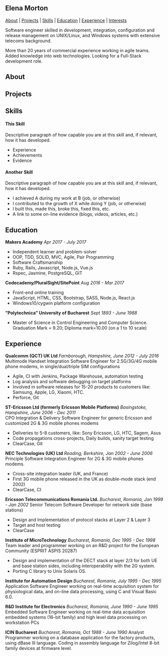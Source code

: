 ## Elena Morton

[About](#about) | [Projects](#projects) | [Skills](#skills) | [Education](#education) | [Experience](#experience) | [Interests](#interests)

Software engineer skilled in development, integration, configuration and release management on UNIX/Linux, and Windows systems with extensive telecoms background.

More than 20 years of commercial experience working in agile teams. Added knowledge into web technologies. Looking for a Full-Stack development role.

## About


## Projects


## Skills

#### This Skill

Descriptive paragraph of how capable you are at this skill and, if relevant, how it has developed.

- Experience
- Achievements
- Evidence

#### Another Skill

Descriptive paragraph of how capable you are at this skill and, if relevant, how it has developed.

- I achieved A during my work at B (job, or otherwise)
- I contributed to the growth of X while doing Y (job, or otherwise)
- I built this, made this, broke this, fixed this, etc.
- A link to some on-line evidence (blogs, videos, articles, etc.)

## Education

**Makers Academy** *Apr 2017 - July 2017*
- Independent learner and problem-solver
- OOP, TDD, SOLID, MVC, Agile, Pair Programming
- Software Craftsmanship
- Ruby, Rails, Javascript, Node.js, Vue.js
- Rspec, Jasmine, PostgreSQL, GIT

**Codecademy/PluralSight/SitePoint** *Aug 2016 - Mar 2017*
- Front-end online training
- JavaScript, HTML, CSS, Bootstrap, SASS, Node.js, React.js
- Windows10/cygwin platform configuration

**”Polytechnica” University of Bucharest** *Sept 1893 - June 1988*
- Master of Science in Control Engineering and Computer Science. Graduation Mark = 9.20; Diploma mark=10.00 (on a 1 to 10 scale)

## Experience

**Qualcomm (QCT) UK Ltd** *Farnborough, Hampshire, June 2012 - July 2016*    
Multimode Handset Integration Software Engineer for 2.5G/3G/4G mobile phone modems, in single/dual/triple SIM configurations
- Agile, CI with Jenkins, Package Warehouse, automation testing
- Log analysis and software debugging on target platforms
- Involved in software releases for 15-20 products to customers like: Samsung, Apple, LG, Xiaomi, HTC.
- Perforce, Git

**ST-Ericsson Ltd (formerly Ericsson Mobile Platforms)** *Basingstoke, Hampshire, June 2006 - Dec 2011*   
CPO Integration & Delivery Software Engineer for generic Ericsson and customized 2G & 3G mobile phones modems
- Deliveries to 5-8 customers, like: Sony Ericsson, LG, HTC, Sagem, Asus
- Code propagations cross-projects, Daily builds, sanity target testing
- ClearCase, Git

**NEC Technologies (UK) Ltd** *Reading, Berkshire, Jan 2002 - June 2006*
Principle Software Integration Engineer for 2G & 3G mobile phones modems.
- Cross-site integration leader (UK, and France)
- First 3G mobile phone released in the UK as double-mode stack (end 2002)
- ClearCase, CI

**Ericsson Telecommunications Romania Ltd.** *Bucharest, Romania, Jan 1999 - Jan 2002*
Senior Telecom Software Developer for network side (base stations)
- Design and Implementation of protocol stacks at Layer 2 & Layer 3
- Target and host testing
- ClearCase

**Institute of MicroTechnology** *Bucharest, Romania, Dec 1995 - Dec 1998*
Team leader and programmer working on an R&D project for the European Community (ESPRIT ASPIS 20287)
- Design and implementation of the DECT stack at layer 2/3 for both UE and base station sides, including interoperability with the 2G system.
- Porting C library to Unix Solaris OS.

**Institute for Automation Design** *Bucharest, Romania, July 1995 - Dec 1995*
Application Software Engineer working on real-time acquisition system for physiological data, and on-line data processing, using C and Visual Basic 6.0.

**R&D Institute for Electronics** *Bucharest, Romania, June 1990 - June 1995*
Embedded Software Engineer working on real-time data acquisition embedded systems (16-bit family) and high level data processing on workstation PCs

**ICIN Bucharest** *Bucharest, Romania, Oct 1988 - June 1990*
Analyst Programmer working on a database application for the factory products, using dBase III language.
Coding in assembly language for Zilog/Intel 8-bit family devices at firmware level.

